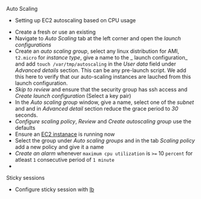 Auto Scaling
* Setting up EC2 autoscaling based on CPU usage
 - Create a fresh or use an existing 
 - Navigate to _Auto Scaling_ tab at the left corner and open the _launch configurations_ 
 - Create an _auto scaling group_, select any linux distribution for AMI, `t2.micro` for _instance type_, give a name to the _ launch configuration_ and add `touch /var/tmp/autoscaling` in the _User data_ field under _Advanced details_ section. This can be any pre-launch script. We add this here to verify that our auto-scaling instances are lauched from this launch configuration.
 - _Skip to review_ and ensure that the security group has ssh access and _Create launch configuration_ (Select a key pair)
 - In the _Auto scaling group_ window, give a name, select one of the _subnet_ and  and in _Advanced detail_ section reduce the grace period to *30* seconds.
 - _Configure scaling policy_, _Review_ and _Create autoscaling group_ use the defaults
 - Ensure an [EC2 instanace](https://console.aws.amazon.com/ec2/) is running now
 - Select the group under _Auto scaling groups_ and in the tab _Scaling policy_ add a new policy and give it a name
 - _Create an alarm_ whenever `maximum cpu utilization` is `>=` 10 `percent` for atleast `1` consecutive period of `1 minute`
 - 

Sticky sessions
* Configure sticky session with [lb](http://docs.aws.amazon.com/ElasticLoadBalancing/latest/DeveloperGuide/elb-sticky-sessions.html)

 


